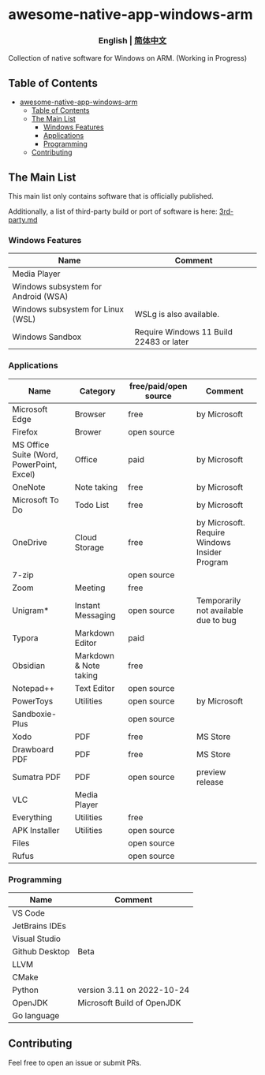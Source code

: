 # awesome-native-app-windows-arm

<h3 align="center"> English | <a href='./README-zh_CN.md'>简体中文</a></h3>

Collection of native software for Windows on ARM. (Working in Progress)

## Table of Contents

- [awesome-native-app-windows-arm](#awesome-native-app-windows-arm)
  - [Table of Contents](#table-of-contents)
  - [The Main List](#the-main-list)
    - [Windows Features](#windows-features)
    - [Applications](#applications)
    - [Programming](#programming)
  - [Contributing](#contributing)

## The Main List

This main list only contains software that is officially published.

Additionally, a list of third-party build or port of software is here: [3rd-party.md](3rd-party.md)

### Windows Features

| Name                                | Comment                                 |
| ----------------------------------- | --------------------------------------- |
| Media Player                        |                                         |
| Windows subsystem for Android (WSA) |                                         |
| Windows subsystem for Linux (WSL)   | WSLg is also available.                 |
| Windows Sandbox                     | Require Windows 11 Build 22483 or later |



### Applications

| Name                                      | Category               | free/paid/open source | Comment                                       |
| ----------------------------------------- | ---------------------- | --------------------- | --------------------------------------------- |
| Microsoft Edge                            | Browser                | free                  | by Microsoft                                  |
| Firefox                                   | Brower                 | open source           |                                               |
| MS Office Suite (Word, PowerPoint, Excel) | Office                 | paid                  | by Microsoft                                  |
| OneNote                                   | Note taking            | free                  | by Microsoft                                  |
| Microsoft To Do                           | Todo List              | free                  | by Microsoft                                  |
| OneDrive                                  | Cloud Storage          | free                  | by Microsoft. Require Windows Insider Program |
| 7-zip                                     |                        | open source           |                                               |
| Zoom                                      | Meeting                | free                  |                                               |
| Unigram*                                  | Instant Messaging      | open source           | Temporarily not available due to bug          |
| Typora                                    | Markdown Editor        | paid                  |                                               |
| Obsidian                                  | Markdown & Note taking | free                  |                                               |
| Notepad++                                 | Text Editor            | open source           |                                               |
| PowerToys                                 | Utilities              | open source           | by Microsoft                                  |
| Sandboxie-Plus                            |                        | open source           |                                               |
| Xodo                                      | PDF                    | free                  | MS Store                                      |
| Drawboard PDF                             | PDF                    | free                  | MS Store                                      |
| Sumatra PDF                               | PDF                    | open source           | preview release                               |
| VLC                                       | Media Player           |                       |                                               |
| Everything                                | Utilities              | free                  |                                               |
| APK Installer                             | Utilities              | open source           |                                               |
| Files                                     |                        | open source           |                                               |
| Rufus                                     |                        | open source           |                                               |



### Programming

| Name           | Comment                    |
| -------------- | -------------------------- |
| VS Code        |                            |
| JetBrains IDEs |                            |
| Visual Studio  |                            |
| Github Desktop | Beta                       |
| LLVM           |                            |
| CMake          |                            |
| Python         | version 3.11 on 2022-10-24 |
| OpenJDK        | Microsoft Build of OpenJDK |
| Go language    |                            |



## Contributing

Feel free to open an issue or submit PRs.
